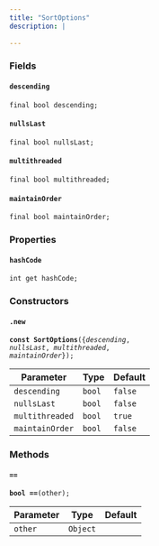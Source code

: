 ```yaml
---
title: "SortOptions"
description: |
  
---
```



### Fields
#### `descending`
<code>final bool descending;</code>


#### `nullsLast`
<code>final bool nullsLast;</code>


#### `multithreaded`
<code>final bool multithreaded;</code>


#### `maintainOrder`
<code>final bool maintainOrder;</code>


### Properties
#### `hashCode`
<code>int get hashCode;</code>


### Constructors
#### `.new`
<code><strong>const SortOptions</strong>({<i>descending</i>, <i>nullsLast</i>, <i>multithreaded</i>, <i>maintainOrder</i>});</code>


Parameter|Type|Default|
-|-|-|
`descending`|<code>bool</code>|`false`|
`nullsLast`|<code>bool</code>|`false`|
`multithreaded`|<code>bool</code>|`true`|
`maintainOrder`|<code>bool</code>|`false`|
### Methods
#### `==`
<code><strong>bool ==</strong>(other);</code>


Parameter|Type|Default|
-|-|-|
`other`|<code>Object</code>||



